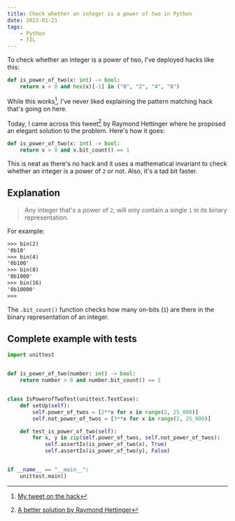 ```yaml
---
title: Check whether an integer is a power of two in Python
date: 2022-01-21
tags:
    - Python
    - TIL
---
```


To check whether an integer is a power of two, I've deployed hacks like this:

```python
def is_power_of_two(x: int) -> bool:
    return x > 0 and hex(x)[-1] in ("0", "2", "4", "8")
```

While this works[^1], I've never liked explaining the pattern matching hack that's going on
here.

Today, I came across this tweet[^2] by Raymond Hettinger where he proposed an elegant
solution to the problem. Here's how it goes:

```python
def is_power_of_two(x: int) -> bool:
    return x > 0 and x.bit_count() == 1
```

This is neat as there's no hack and it uses a mathematical invariant to check whether an
integer is a power of `2` or not. Also, it's a tad bit faster.

## Explanation

> Any integer that's a power of `2`, will only contain a single `1` in its binary
> representation.

For example:

```txt
>>> bin(2)
'0b10'
>>> bin(4)
'0b100'
>>> bin(8)
'0b1000'
>>> bin(16)
'0b10000'
>>>
```

The `.bit_count()` function checks how many on-bits (`1`) are there in the binary
representation of an integer.

## Complete example with tests

```python
import unittest


def is_power_of_two(number: int) -> bool:
    return number > 0 and number.bit_count() == 1


class IsPowerofTwoTest(unittest.TestCase):
    def setUp(self):
        self.power_of_twos = [2**x for x in range(2, 25_000)]
        self.not_power_of_twos = [3**x for x in range(2, 25_000)]

    def test_is_power_of_two(self):
        for x, y in zip(self.power_of_twos, self.not_power_of_twos):
            self.assertIs(is_power_of_two(x), True)
            self.assertIs(is_power_of_two(y), False)


if __name__ == "__main__":
    unittest.main()
```

[^1]: [My tweet on the hack](https://twitter.com/rednafi/status/1484326191687696391/photo/1)
[^2]: [A better solution by Raymond Hettinger](https://twitter.com/raymondh/status/1483948152906522625)
